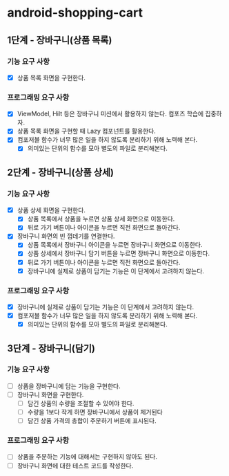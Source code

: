 # android-shopping-cart

## 1단계 - 장바구니(상품 목록)

### 기능 요구 사항

- [x] 상품 목록 화면을 구현한다.

### 프로그래밍 요구 사항

- [x] ViewModel, Hilt 등은 장바구니 미션에서 활용하지 않는다. 컴포즈 학습에 집중하자.
- [x] 상품 목록 화면을 구현할 때 Lazy 컴포넌트를 활용한다.
- [x] 컴포저블 함수가 너무 많은 일을 하지 않도록 분리하기 위해 노력해 본다.
    - [x] 의미있는 단위의 함수를 모아 별도의 파일로 분리해본다.

## 2단계 - 장바구니(상품 상세)

### 기능 요구 사항

- [x] 상품 상세 화면을 구현한다.
    - [x] 상품 목록에서 상품을 누르면 상품 상세 화면으로 이동한다.
    - [x] 뒤로 가기 버튼이나 아이콘을 누르면 직전 화면으로 돌아간다.
- [x] 장바구니 화면의 빈 껍데기를 연결한다.
    - [x] 상품 목록에서 장바구니 아이콘을 누르면 장바구니 화면으로 이동한다.
    - [x] 상품 상세에서 장바구니 담기 버튼을 누르면 장바구니 화면으로 이동한다.
    - [x] 뒤로 가기 버튼이나 아이콘을 누르면 직전 화면으로 돌아간다.
    - [x] 장바구니에 실제로 상품이 담기는 기능은 이 단계에서 고려하지 않는다.

### 프로그래밍 요구 사항

- [x] 장바구니에 실제로 상품이 담기는 기능은 이 단계에서 고려하지 않는다.
- [x] 컴포저블 함수가 너무 많은 일을 하지 않도록 분리하기 위해 노력해 본다.
    - [x] 의미있는 단위의 함수를 모아 별도의 파일로 분리해본다.

## 3단계 - 장바구니(담기)

### 기능 요구 사항

- [ ] 상품을 장바구니에 담는 기능을 구현한다.
- [ ] 장바구니 화면을 구현한다.
    - [ ] 담긴 상품의 수량을 조절할 수 있어야 한다.
    - [ ] 수량을 1보다 작게 하면 장바구니에서 상품이 제거된다
    - [ ] 담긴 상품 가격의 총합이 주문하기 버튼에 표시된다.

### 프로그래밍 요구 사항

- [ ] 상품을 주문하는 기능에 대해서는 구현하지 않아도 된다.
- [ ] 장바구니 화면에 대한 테스트 코드를 작성한다.